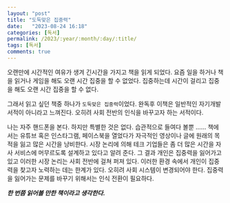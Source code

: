 ```yaml
---
layout: "post"
title: "도둑맞은 집중력"
date:   "2023-08-24 16:18"
categories: [독서]
permalink: /2023/:year/:month/:day/:title/
tags: [독서]
comments: true
---
```


오랜만에 시간적인 여유가 생겨 긴시간을 가지고 책을 읽게 되었다.
요즘 일을 하거나 책을 읽거나 게임을 해도 오랜 시간 집중을 할 수 없었다.
집중하는데 시간이 걸리고 집중을 해도 오랜 시간 집중을 할 수 없다.

그래서 읽고 싶던 책중 하나가 `도둑맞은 집중력`이었다.
완독후 이책은 일반적인 자기개발 서적이 아니라고 느껴진다.
오히려 사회 전반의 인식을 바꾸고자 하는 서적이다.

나는 자주 핸드폰을 본다.  하지만 특별한 것은 없다. 습관적으로 들여다 볼뿐 ……
책에서는 유튜브 혹은 인스타그램, 페이스북을 열었다가 자극적인 영상이나 글에 원래의 목적을 잃고 많은 시간을 낭비한다.
시장 논리에 의해 테크 기업들은 좀 더 많은 시간을 자사 서비스에 머무르도록 설계하고 있다고 알려 준다.
그 결과 개인은 집중력을 잃어가고 있고 이러한 시장 논리는 사회 전반에 걸쳐 퍼져 있다.
이러한 환경 속에서 개인이 집중력을 찾고자 노력하는 데는 한계가 있다. 오히려 사회 시스템이 변경되어야 한다.
집중력을 잃어가는 문제를 바꾸기 위해서는 인식 전환이 필요하다.

***한 번쯤 읽어볼 만한 책이라고 생각한다.***